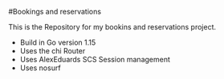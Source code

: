 #Bookings and reservations

This is the Repository for my bookins and reservations project.

- Build in Go version 1.15
- Uses the chi Router
- Uses AlexEduards SCS Session management
- Uses nosurf